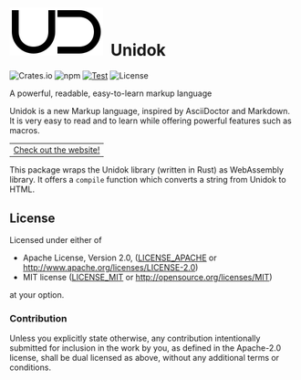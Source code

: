 # ![Logo](../doc/ud.svg)&nbsp; Unidok

![Crates.io][Crates] ![npm][Npm] [![Test][Test-image]][Test-url] ![License][License-image]

[Crates]: https://img.shields.io/crates/v/unidok
[Npm]: https://img.shields.io/npm/v/unidok
[Test-image]: https://github.com/Aloso/unidok/actions/workflows/test.yml/badge.svg
[Test-url]: https://github.com/Aloso/unidok/actions/workflows/test.yml
[License-image]: https://img.shields.io/badge/license-Apache%202%2FMIT-blue

A powerful, readable, easy-to-learn markup language

Unidok is a new Markup language, inspired by AsciiDoctor and Markdown. It is very easy to read and to learn while offering powerful features such as macros.

<div align="center">

|        |
| ------ |
| [Check out the website!](https://aloso.github.io/unidok/) |

</div>

This package wraps the Unidok library (written in Rust) as WebAssembly library. It offers a `compile` function which converts a string from Unidok to HTML.

## License

Licensed under either of

* Apache License, Version 2.0, ([LICENSE_APACHE](LICENSE_APACHE) or http://www.apache.org/licenses/LICENSE-2.0)
* MIT license ([LICENSE_MIT](LICENSE_MIT) or http://opensource.org/licenses/MIT)

at your option.

### Contribution

Unless you explicitly state otherwise, any contribution intentionally
submitted for inclusion in the work by you, as defined in the Apache-2.0
license, shall be dual licensed as above, without any additional terms or
conditions.
